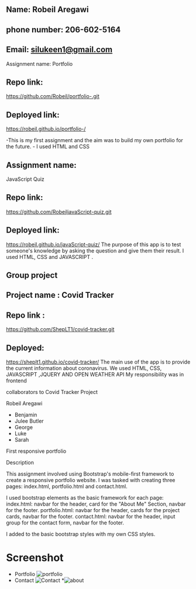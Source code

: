 ## Name: Robeil Aregawi
## phone number: 206-602-5164
## Email: silukeen1@gmail.com

Assignment name: Portfolio

## Repo link: 
https://github.com/Robeil/portfolio-.git

## Deployed link: 
https://robeil.github.io/portfolio-/

-This is my first assignment and the aim was to build my own portfolio for the future. - I used HTML and CSS

## Assignment name: 
JavaScript Quiz

## Repo link: 
https://github.com/RobeiljavaScript-quiz.git

## Deployed link: 
https://robeil.github.io/javaScript-quiz/
The purpose of this app is to test someone's knowledge by asking the question and give them their result.
I used HTML, CSS and JAVASCRIPT .

## Group project

## Project name : Covid Tracker

## Repo link : 
https://github.com/ShepLT1/covid-tracker.git
## Deployed: 
https://sheplt1.github.io/covid-tracker/
The main use of the app is to provide the current information about coronavirus.
We used HTML, CSS, JAVASCRIPT ,JQUERY AND OPEN WEATHER API
My responsibility was in frontend

collaborators to Covid Tracker Project

Robeil Aregawi
* Benjamin
* Julee Butler
* George
* Luke
* Sarah

First responsive portfolio

Description

This assignment involved using Bootstrap's mobile-first framework to create a responsive portfolio website. I was tasked with creating three pages: index.html, portfolio.html and contact.html.

I used bootstrap elements as the basic framework for each page: index.html: navbar for the header, card for the "About Me" Section, navbar for the footer. portfolio.html: navbar for the header, cards for the project cards, navbar for the footer. contact.html: navbar for the header, input group for the contact form, navbar for the footer.

I added to the basic bootstrap styles with my own CSS styles.

# Screenshot 

* Portfolio
![portfolio](vscode-webview-resource://de867030-0c91-40b0-9e65-5df968d179ef/file///c%3A/Users/siluk/OneDrive/Desktop/Assignments/portfolio-/Assets/screenshot/2020-08-09%20%2812%29.png?version%3D1601005018064)
* Contact
![Contact](vscode-webview-resource://d2369243-0175-40b4-9c5e-21bf337d69ef/file///c%3A/Users/siluk/OneDrive/Desktop/Assignments/portfolio-/Assets/screenshot/2020-08-09%20%2811%29.png?version%3D1601005260566)
*![about](vscode-webview-resource://f4bc8116-b9e3-4a6d-a41c-ce0dc956f0d2/file///c%3A/Users/siluk/OneDrive/Desktop/Assignments/portfolio-/Assets/screenshot/2020-08-09%20%289%29.png?version%3D1601005328535)